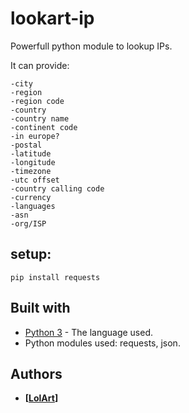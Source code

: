 # lookart-ip
Powerfull python module to lookup IPs.

It can provide:
```
-city
-region
-region code
-country
-country name
-continent code
-in europe?
-postal
-latitude
-longitude
-timezone
-utc offset
-country calling code
-currency
-languages
-asn
-org/ISP
```

## setup:
```
pip install requests
```

## Built with
* [Python 3](https://www.python.org/downloads/) - The language used.
* Python modules used: requests, json.

## Authors
* **[[LolArt](https://github.com/lilart)]**

